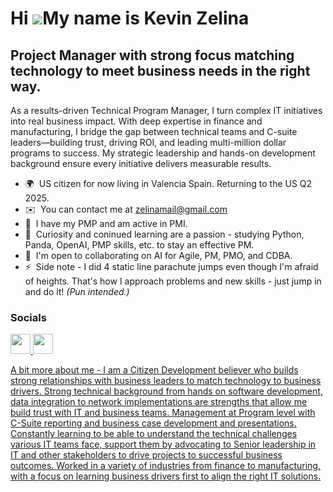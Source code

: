 Hi ![](https://user-images.githubusercontent.com/18350557/176309783-0785949b-9127-417c-8b55-ab5a4333674e.gif)My name is Kevin Zelina
====================================================================================================================================

Project Manager with strong focus matching technology to meet business needs in the right way.
----------------------------------------------------------------------------------------------

As a results-driven Technical Program Manager, I turn complex IT initiatives into real business impact. With deep expertise in finance and manufacturing, I bridge the gap between technical teams and C-suite leaders—building trust, driving ROI, and leading multi-million dollar programs to success. My strategic leadership and hands-on development background ensure every initiative delivers measurable results.

* 🌍  US citizen for now living in Valencia Spain. Returning to the US Q2 2025.  
* ✉️  You can contact me at [zelinamail@gmail.com](mailto:zelinamail@gmail.com)
* 🧠  I have my PMP and am active in PMI.
* 🧠  Curiosity and coninued learning are a passion - studying Python, Panda, OpenAI, PMP skills, etc. to stay an effective PM.
* 🤝  I'm open to collaborating on AI for Agile, PM, PMO, and CDBA.
* ⚡  Side note - I did 4 static line parachute jumps even though I'm afraid of heights. That's how I approach problems and new skills - just jump in and do it! _(Pun intended.)_


### Socials

<p align="left"> <a href="https://www.github.com/kaz-mouse" target="_blank" rel="noreferrer"> <picture> <source media="(prefers-color-scheme: dark)" srcset="https://raw.githubusercontent.com/danielcranney/readme-generator/main/public/icons/socials/github-dark.svg" /> <source media="(prefers-color-scheme: light)" srcset="https://raw.githubusercontent.com/danielcranney/readme-generator/main/public/icons/socials/github.svg" /> <img src="https://raw.githubusercontent.com/danielcranney/readme-generator/main/public/icons/socials/github.svg" width="32" height="32" /> </picture> </a> <a href="https://www.linkedin.com/in/kevin-zelina-a86b131/" target="_blank" rel="noreferrer"> <picture> <source media="(prefers-color-scheme: dark)" srcset="https://raw.githubusercontent.com/danielcranney/readme-generator/main/public/icons/socials/linkedin-dark.svg" /> <source media="(prefers-color-scheme: light)" srcset="https://raw.githubusercontent.com/danielcranney/readme-generator/main/public/icons/socials/linkedin.svg" /> <img src="https://raw.githubusercontent.com/danielcranney/readme-generator/main/public/icons/socials/linkedin.svg" width="32" height="32" /> 

A bit more about me - I am a Citizen Development believer who builds strong relationships with business leaders to match technology to business drivers.   Strong technical background from hands on software development, data integration to network implementations are strengths that allow me build trust with IT and business teams.  Management at Program level with C-Suite reporting and business case development and presentations.   Constantly learning to be able to understand the technical challenges various IT teams face, support them by advocating to Senior leadership in IT and other stakeholders to drive projects to successful business outcomes.    Worked in a variety of industries from finance to manufacturing, with a focus on learning business drivers first to align the right IT solutions.

<!--
**kaz-mouse/kaz-mouse** is a ✨ _special_ ✨ repository because its `README.md` (this file) appears on your GitHub profile.

Here are some ideas to get you started:

- 🔭 I’m currently working on ...
- 🌱 I’m currently learning ...
- 👯 I’m looking to collaborate on ...
- 🤔 I’m looking for help with ...
- 💬 Ask me about ...
- 📫 How to reach me: ...
- 😄 Pronouns: ...
- ⚡ Fun fact: ...
-->
